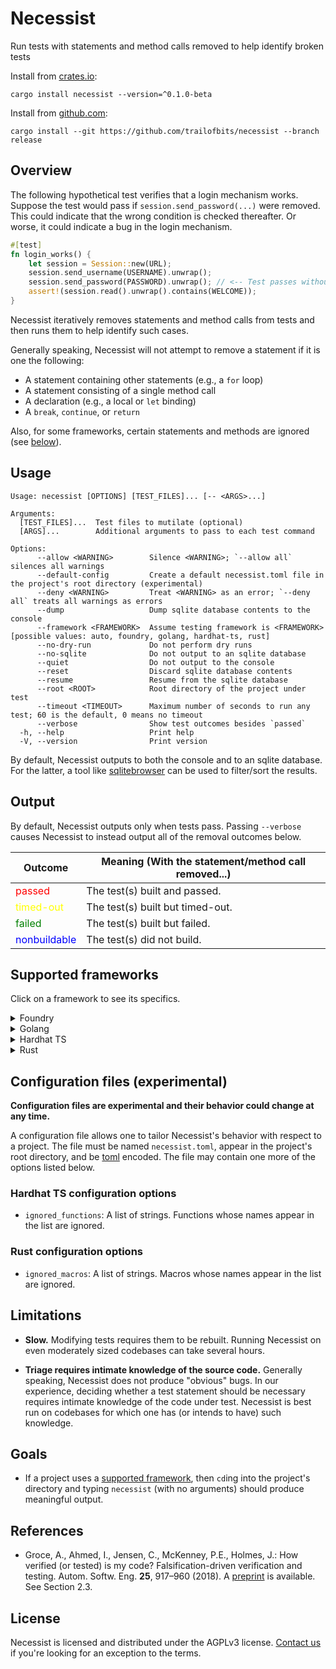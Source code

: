 # Necessist

Run tests with statements and method calls removed to help identify broken tests

Install from [crates.io]:

```
cargo install necessist --version=^0.1.0-beta
```

Install from [github.com]:

```
cargo install --git https://github.com/trailofbits/necessist --branch release
```

## Overview

The following hypothetical test verifies that a login mechanism works. Suppose the test would pass if `session.send_password(...)` were removed. This could indicate that the wrong condition is checked thereafter. Or worse, it could indicate a bug in the login mechanism.

```rust
#[test]
fn login_works() {
    let session = Session::new(URL);
    session.send_username(USERNAME).unwrap();
    session.send_password(PASSWORD).unwrap(); // <-- Test passes without this
    assert!(session.read().unwrap().contains(WELCOME));
}
```

Necessist iteratively removes statements and method calls from tests and then runs them to help identify such cases.

Generally speaking, Necessist will not attempt to remove a statement if it is one the following:

- A statement containing other statements (e.g., a `for` loop)
- A statement consisting of a single method call
- A declaration (e.g., a local or `let` binding)
- A `break`, `continue`, or `return`

Also, for some frameworks, certain statements and methods are ignored (see [below](#supported-frameworks)).

## Usage

```
Usage: necessist [OPTIONS] [TEST_FILES]... [-- <ARGS>...]

Arguments:
  [TEST_FILES]...  Test files to mutilate (optional)
  [ARGS]...        Additional arguments to pass to each test command

Options:
      --allow <WARNING>        Silence <WARNING>; `--allow all` silences all warnings
      --default-config         Create a default necessist.toml file in the project's root directory (experimental)
      --deny <WARNING>         Treat <WARNING> as an error; `--deny all` treats all warnings as errors
      --dump                   Dump sqlite database contents to the console
      --framework <FRAMEWORK>  Assume testing framework is <FRAMEWORK> [possible values: auto, foundry, golang, hardhat-ts, rust]
      --no-dry-run             Do not perform dry runs
      --no-sqlite              Do not output to an sqlite database
      --quiet                  Do not output to the console
      --reset                  Discard sqlite database contents
      --resume                 Resume from the sqlite database
      --root <ROOT>            Root directory of the project under test
      --timeout <TIMEOUT>      Maximum number of seconds to run any test; 60 is the default, 0 means no timeout
      --verbose                Show test outcomes besides `passed`
  -h, --help                   Print help
  -V, --version                Print version
```

By default, Necessist outputs to both the console and to an sqlite database. For the latter, a tool like [sqlitebrowser](https://sqlitebrowser.org/) can be used to filter/sort the results.

## Output

By default, Necessist outputs only when tests pass. Passing `--verbose` causes Necessist to instead output all of the removal outcomes below.

| Outcome                                      | Meaning (With the statement/method call removed...) |
| -------------------------------------------- | --------------------------------------------------- |
| <span style="color:red">passed</span>        | The test(s) built and passed.                       |
| <span style="color:yellow">timed-out</span>  | The test(s) built but timed-out.                    |
| <span style="color:green">failed</span>      | The test(s) built but failed.                       |
| <span style="color:blue">nonbuildable</span> | The test(s) did not build.                          |

## Supported frameworks

Click on a framework to see its specifics.

<details>
<summary>Foundry</summary>

In addition to the below, the Foundry framework ignores:

- the last statement in a function body
- a statement immediately following a use of `vm.prank` or any form of `vm.expect` (e.g., `vm.expectRevert`)
- an `emit` statement

#### Ignored functions

- Anything beginning with `assert` (e.g., `assertEq`)

#### Ignored methods

- `expectEmit`
- `expectRevert`
- `prank`
- `startPrank`
- `stopPrank`

</details>

<details>
<summary>Golang</summary>

In addition to the below, the Golang framework ignores:

- Any method call whose receiver is `assert` (e.g., `assert.Equal`)
- Any method call whose receiver is `require` (e.g., `require.Equal`)
- `defer` statements

#### Ignored methods\*

- `Close`
- `Error`
- `Errorf`
- `Fail`
- `FailNow`
- `Fatal`
- `Fatalf`
- `Log`
- `Logf`
- `Parallel`

\* This list is based primarily on [`testing.T`]'s methods. However, some methods with commonplace names are omitted to avoid colliding with other types' methods.

</details>

<details>
<summary>Hardhat TS</summary>

#### Ignored functions

- Anything beginning with `assert` (e.g., `assert.equal`)
- `expect`

#### Ignored methods

- Anything beginning with `should` (e.g., `should.equal`)
- Anything beginning with `to` (e.g., `to.equal`)
- `toNumber`
- `toString`

</details>

<details>
<summary>Rust</summary>

#### Ignored macros

- `assert`
- `assert_eq`
- `assert_matches`
- `assert_ne`
- `eprint`
- `eprintln`
- `panic`
- `print`
- `println`
- `unimplemented`
- `unreachable`

#### Ignored methods\*

- `as_bytes`
- `as_mut`
- `as_mut_os_str`
- `as_mut_os_string`
- `as_mut_slice`
- `as_mut_str`
- `as_os_str`
- `as_path`
- `as_ref`
- `as_slice`
- `as_str`
- `borrow`
- `borrow_mut`
- `clone`
- `cloned`
- `copied`
- `deref`
- `deref_mut`
- `into_boxed_bytes`
- `into_boxed_os_str`
- `into_boxed_path`
- `into_boxed_slice`
- `into_boxed_str`
- `into_bytes`
- `into_os_string`
- `into_owned`
- `into_path_buf`
- `into_string`
- `into_vec`
- `iter`
- `iter_mut`
- `success`
- `to_os_string`
- `to_owned`
- `to_path_buf`
- `to_string`
- `to_vec`
- `unwrap`
- `unwrap_err`

\* This list is essentially the watched trait and inherent methods of Dylint's [`unnecessary_conversion_for_trait`] lint, with the following additions:

- `clone` (e.g. [`std::clone::Clone::clone`])
- `cloned` (e.g. [`std::iter::Iterator::cloned`])
- `copied` (e.g. [`std::iter::Iterator::copied`])
- `into_owned` (e.g. [`std::borrow::Cow::into_owned`])
- `success` (e.g. [`assert_cmd::assert::Assert::success`])
- `unwrap` (e.g. [`std::option::Option::unwrap`])
- `unwrap_err` (e.g. [`std::result::Result::unwrap_err`])

</details>

<p></p>

## Configuration files (experimental)

**Configuration files are experimental and their behavior could change at any time.**

A configuration file allows one to tailor Necessist's behavior with respect to a project. The file must be named `necessist.toml`, appear in the project's root directory, and be [toml] encoded. The file may contain one more of the options listed below.

### Hardhat TS configuration options

- `ignored_functions`: A list of strings. Functions whose names appear in the list are ignored.

### Rust configuration options

- `ignored_macros`: A list of strings. Macros whose names appear in the list are ignored.

## Limitations

- **Slow.** Modifying tests requires them to be rebuilt. Running Necessist on even moderately sized codebases can take several hours.

- **Triage requires intimate knowledge of the source code.** Generally speaking, Necessist does not produce "obvious" bugs. In our experience, deciding whether a test statement should be necessary requires intimate knowledge of the code under test. Necessist is best run on codebases for which one has (or intends to have) such knowledge.

## Goals

- If a project uses a [supported framework](#supported-frameworks), then `cd`ing into the project's directory and typing `necessist` (with no arguments) should produce meaningful output.

## References

- Groce, A., Ahmed, I., Jensen, C., McKenney, P.E., Holmes, J.: How verified (or tested) is my code? Falsification-driven verification and testing. Autom. Softw. Eng. **25**, 917–960 (2018). A [preprint] is available. See Section 2.3.

## License

Necessist is licensed and distributed under the AGPLv3 license. [Contact us](mailto:opensource@trailofbits.com) if you're looking for an exception to the terms.

[`assert_cmd::assert::assert::success`]: https://docs.rs/assert_cmd/latest/assert_cmd/assert/struct.Assert.html#method.success
[`std::borrow::cow::into_owned`]: https://doc.rust-lang.org/std/borrow/enum.Cow.html#method.into_owned
[`std::clone::clone::clone`]: https://doc.rust-lang.org/std/clone/trait.Clone.html#tymethod.clone
[`std::iter::iterator::cloned`]: https://doc.rust-lang.org/std/iter/trait.Iterator.html#tymethod.cloned
[`std::iter::iterator::copied`]: https://doc.rust-lang.org/std/iter/trait.Iterator.html#tymethod.copied
[`std::option::option::unwrap`]: https://doc.rust-lang.org/std/option/enum.Option.html#method.unwrap
[`std::result::result::unwrap_err`]: https://doc.rust-lang.org/std/result/enum.Result.html#method.unwrap_err
[`testing.t`]: https://pkg.go.dev/testing#T
[`unnecessary_conversion_for_trait`]: https://github.com/trailofbits/dylint/tree/master/examples/supplementary/unnecessary_conversion_for_trait
[crates.io]: https://crates.io/crates/necessist
[foundry]: https://github.com/foundry-rs/foundry
[github.com]: https://github.com/trailofbits/necessist
[preprint]: https://agroce.github.io/asej18.pdf
[toml]: https://toml.io/en/

